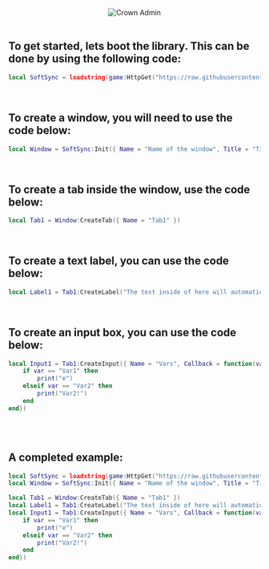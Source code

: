 <div align="center"><img src="https://svg-banners.vercel.app/api?type=rainbow&text1=SoftSync&width=800&height=400" alt ="Crown Admin"/></div>
<br>

## To get started, lets boot the library. This can be done by using the following code:

```lua
local SoftSync = loadstring(game:HttpGet("https://raw.githubusercontent.com/02-Dcs/Test/main/Library/SoftSync.luau"))()
```
<br>

## To create a window, you will need to use the code below:

```lua
local Window = SoftSync:Init({ Name = "Name of the window", Title = "Title above the Subtitle", Subtitle = "What goes under the title" })
```
<br>

## To create a tab inside the window, use the code below:

```lua
local Tab1 = Window:CreateTab({ Name = "Tab1" })
```
<br>

## To create a text label, you can use the code below:

```lua
local Label1 = Tab1:CreateLabel("The text inside of here will automatically wrap, or if you want to create a new line manually you can use:\nUnderneath the line\n\nOn a seperate line\n\n\nEtc")
```
<br>

## To create an input box, you can use the code below:

```lua
local Input1 = Tab1:CreateInput({ Name = "Vars", Callback = function(var) 
    if var == "Var1" then
        print("e")
    elseif var == "Var2" then
        print("Var2!")
    end
end})
```
<br>
<br>

## A completed example:

```lua
local SoftSync = loadstring(game:HttpGet("https://raw.githubusercontent.com/02-Dcs/Test/main/Library/SoftSync.luau"))()
local Window = SoftSync:Init({ Name = "Name of the window", Title = "Title above the Subtitle", Subtitle = "What goes under the title" })

local Tab1 = Window:CreateTab({ Name = "Tab1" })
local Label1 = Tab1:CreateLabel("The text inside of here will automatically wrap, or if you want to create a new line manually you can use:\nUnderneath the line\n\nOn a seperate line\n\n\nEtc")
local Input1 = Tab1:CreateInput({ Name = "Vars", Callback = function(var) 
    if var == "Var1" then
        print("e")
    elseif var == "Var2" then
        print("Var2!")
    end
end})
```